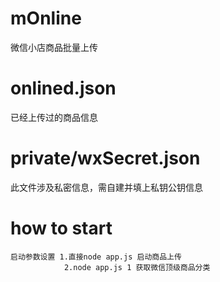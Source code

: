 # mOnline
微信小店商品批量上传
# onlined.json
已经上传过的商品信息
# private/wxSecret.json
此文件涉及私密信息，需自建并填上私钥公钥信息
# how to start 
    启动参数设置 1.直接node app.js 启动商品上传
                2.node app.js 1 获取微信顶级商品分类
